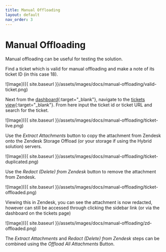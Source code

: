 ```yaml
---
title: Manual Offloading
layout: default
nav_order: 3
---
```


# Manual Offloading

Manual offloading can be useful for testing the solution.

Find a ticket which is valid for manual offloading and make a note of its ticket ID (in this case 18).

![Image]({{ site.baseurl }}/assets/images/docs/manual-offloading/valid-ticket.png)

Next from the [dashboard](https://zd-external-attachment-storage.eh7p.com/dashboard){:target="_blank"}, navigate to the [tickets view](https://zd-external-attachment-storage.eh7p.com/dashboard){:target="_blank"}. From here input the ticket id or ticket URL and search for the ticket.

![Image]({{ site.baseurl }}/assets/images/docs/manual-offloading/ticket-live.png)

Use the _Extract Attachments_ button to copy the attachment from Zendesk onto the Zendesk Storage Offload (or your storage if using the Hybrid solution) servers.

![Image]({{ site.baseurl }}/assets/images/docs/manual-offloading/ticket-duplicated.png)

Use the _Redact (Delete) from Zendesk_ button to remove the attachment from Zendesk.

![Image]({{ site.baseurl }}/assets/images/docs/manual-offloading/ticket-offloaded.png)

Viewing this in Zendesk, you can see the attachment is now redacted, however can still be accessed through clicking the sidebar link (or via the dashboard on the tickets page)

![Image]({{ site.baseurl }}/assets/images/docs/manual-offloading/zd-offloaded.png)

The _Extract Attachments_ and _Redact (Delete) from Zendesk_ steps can be combined using the _Offload All Attachments_ Button.